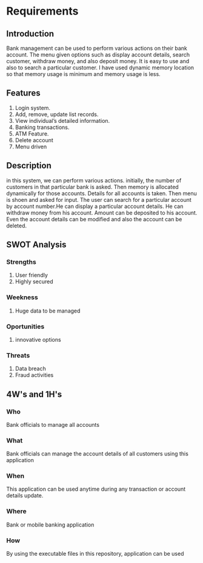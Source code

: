 # Requirements

## Introduction
Bank management can be used to perform various actions on their bank account. The menu given options such as display account details, search customer, withdraw money, and also deposit money. It is easy to use and also to search a particular customer. I have used dynamic memory location so that memory usage is minimum and memory usage is less.

## Features
1. Login system.
2. Add, remove, update list records.
3. View individual’s detailed information.
4. Banking transactions.
5. ATM Feature.
6. Delete account
7. Menu driven

## Description
in this system, we can perform various actions. initially, the number of customers in that particular bank is asked. Then memory is allocated dynamically for those accounts. Details for all accounts is taken. Then menu is shoen and asked for input. The user can search for a particular account by account number.He can display a particular account details. He can withdraw money from his account. Amount can be deposited to his account. Even the account details can be modified and also the account can be deleted.

## SWOT Analysis
### Strengths
1. User friendly
2. Highly secured
### Weekness
1. Huge data to be managed
### Oportunities
1. innovative options
### Threats
1. Data breach
2. Fraud activities

## 4W's and 1H's
### Who
Bank officials to manage all accounts
### What 
Bank officials can manage the account details of all customers using this application
### When
This application can be used anytime during any transaction or account details update.
### Where
Bank or mobile banking application
### How
By using the executable files in this repository, application can be used
